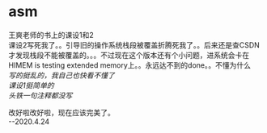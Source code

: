# asm
王爽老师的书上的课设1和2  
课设2写死我了。。引导旧的操作系统栈段被覆盖折腾死我了。。后来还是查CSDN才发现栈段不能被覆盖的。。。不过现在这个版本还有个小问题，进系统会卡在HIMEM is testing extended memory上。。永远达不到的done。。不懂为什么  
*写的挺乱的，我自己也快看不懂了*  
*课设1挺简单的*  
*头铁一句注释都没写*  
  
改好啦改好啦，现在应该完美了。  
--2020.4.24
